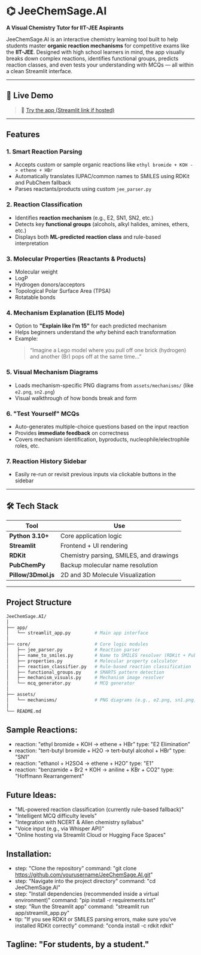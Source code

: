 # ⌬ JeeChemSage.AI  
**A Visual Chemistry Tutor for IIT-JEE Aspirants**

JeeChemSage.AI is an interactive chemistry learning tool built to help students master **organic reaction mechanisms** for competitive exams like the **IIT-JEE**. Designed with high school learners in mind, the app visually breaks down complex reactions, identifies functional groups, predicts reaction classes, and even tests your understanding with MCQs — all within a clean Streamlit interface.

---

## 📸 Live Demo

> 🧬 [Try the app (Streamlit link if hosted)](#)

---

## Features

### 1. Smart Reaction Parsing
- Accepts custom or sample organic reactions like `ethyl bromide + KOH -> ethene + HBr`
- Automatically translates IUPAC/common names to SMILES using RDKit and PubChem fallback
- Parses reactants/products using custom `jee_parser.py`

### 2. Reaction Classification
- Identifies **reaction mechanism** (e.g., E2, SN1, SN2, etc.)
- Detects key **functional groups** (alcohols, alkyl halides, amines, ethers, etc.)
- Displays both **ML-predicted reaction class** and rule-based interpretation

### 3. Molecular Properties (Reactants & Products)
- Molecular weight  
- LogP  
- Hydrogen donors/acceptors  
- Topological Polar Surface Area (TPSA)  
- Rotatable bonds  

### 4. Mechanism Explanation (ELI15 Mode)
- Option to **"Explain like I’m 15"** for each predicted mechanism
- Helps beginners understand the *why* behind each transformation
- Example:
  > “Imagine a Lego model where you pull off one brick (hydrogen) and another (Br) pops off at the same time...”

### 5. Visual Mechanism Diagrams
- Loads mechanism-specific PNG diagrams from `assets/mechanisms/` (like `e2.png`, `sn2.png`)
- Visual walkthrough of how bonds break and form

### 6. "Test Yourself" MCQs
- Auto-generates multiple-choice questions based on the input reaction
- Provides **immediate feedback** on correctness
- Covers mechanism identification, byproducts, nucleophile/electrophile roles, etc.

### 7. Reaction History Sidebar
- Easily re-run or revisit previous inputs via clickable buttons in the sidebar

---

## 🛠 Tech Stack

| Tool            | Use                                       |
|-----------------|--------------------------------------------|
| **Python 3.10+** | Core application logic                   |
| **Streamlit**    | Frontend + UI rendering                  |
| **RDKit**        | Chemistry parsing, SMILES, and drawings  |
| **PubChemPy**    | Backup molecular name resolution         |
| **Pillow/3Dmol.js** | 2D and 3D Molecule Visualization    |

---

## Project Structure

```bash
JeeChemSage.AI/
│
├── app/
│   └── streamlit_app.py         # Main app interface
│
├── core/                        # Core logic modules
│   ├── jee_parser.py            # Reaction parser
│   ├── name_to_smiles.py        # Name to SMILES resolver (RDKit + PubChem fallback)
│   ├── properties.py            # Molecular property calculator
│   ├── reaction_classifier.py   # Rule-based reaction classification
│   ├── functional_groups.py     # SMARTS pattern detection
│   ├── mechanism_visuals.py     # Mechanism image resolver
│   └── mcq_generator.py         # MCQ generator
│
├── assets/
│   └── mechanisms/              # PNG diagrams (e.g., e2.png, sn1.png)
│
└── README.md
```

## Sample Reactions:
  - reaction: "ethyl bromide + KOH -> ethene + HBr"
    type: "E2 Elimination"
  - reaction: "tert-butyl bromide + H2O -> tert-butyl alcohol + HBr"
    type: "SN1"
  - reaction: "ethanol + H2SO4 -> ethene + H2O"
    type: "E1"
  - reaction: "benzamide + Br2 + KOH -> aniline + KBr + CO2"
    type: "Hoffmann Rearrangement"

## Future Ideas:
  - "ML-powered reaction classification (currently rule-based fallback)"
  - "Intelligent MCQ difficulty levels"
  - "Integration with NCERT & Allen chemistry syllabus"
  - "Voice input (e.g., via Whisper API)"
  - "Online hosting via Streamlit Cloud or Hugging Face Spaces"

## Installation:
  - step: "Clone the repository"
    command: "git clone https://github.com/yourusername/JeeChemSage.AI.git"
  - step: "Navigate into the project directory"
    command: "cd JeeChemSage.AI"
  - step: "Install dependencies (recommended inside a virtual environment)"
    command: "pip install -r requirements.txt"
  - step: "Run the Streamlit app"
    command: "streamlit run app/streamlit_app.py"
  - tip: "If you see RDKit or SMILES parsing errors, make sure you’ve installed RDKit correctly"
    command: "conda install -c rdkit rdkit"

## Tagline: "For students, by a student."
